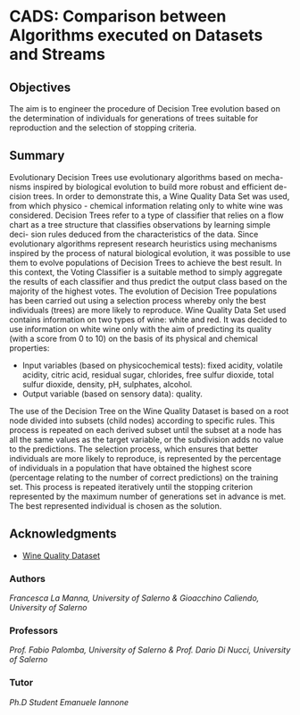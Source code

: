 # CADS: Comparison between Algorithms executed on Datasets and Streams
## Objectives
The aim is to engineer the procedure of Decision Tree evolution based on the
determination of individuals for generations of trees suitable for reproduction
and the selection of stopping criteria.

## Summary
Evolutionary Decision Trees use evolutionary algorithms based on mecha-
nisms inspired by biological evolution to build more robust and efficient de-
cision trees. In order to demonstrate this, a Wine Quality Data Set was
used, from which physico - chemical information relating only to white wine
was considered. Decision Trees refer to a type of classifier that relies on a flow
chart as a tree structure that classifies observations by learning simple deci-
sion rules deduced from the characteristics of the data. Since evolutionary
algorithms represent research heuristics using mechanisms inspired by the
process of natural biological evolution, it was possible to use them to evolve
populations of Decision Trees to achieve the best result. In this context,
the Voting Classifier is a suitable method to simply aggregate the results of
each classifier and thus predict the output class based on the majority of the
highest votes. The evolution of Decision Tree populations has been carried out using a 
selection process whereby only the best individuals (trees) are more likely to reproduce.
Wine Quality Data Set used contains information on two types of wine: white
and red. It was decided to use information on white wine only with the
aim of predicting its quality (with a score from 0 to 10) on the basis of its
physical and chemical properties:
- Input variables (based on physicochemical tests): fixed acidity, volatile
acidity, citric acid, residual sugar, chlorides, free sulfur dioxide, total
sulfur dioxide, density, pH, sulphates, alcohol.
- Output variable (based on sensory data): quality.

The use of the Decision Tree on the Wine Quality Dataset is based on a
root node divided into subsets (child nodes) according to specific rules. This
process is repeated on each derived subset until the subset at a node has all
the same values as the target variable, or the subdivision adds no value to
the predictions. The selection process, which ensures that better individuals are more 
likely to reproduce, is represented by the percentage of individuals in a population
that have obtained the highest score (percentage relating to the number of
correct predictions) on the training set. This process is repeated iteratively until the 
stopping criterion represented by the maximum number of generations set in advance is met.
The best represented individual is chosen as the solution.

<!-- ACKNOWLEDGMENTS -->
## Acknowledgments

* [Wine Quality Dataset](https://archive.ics.uci.edu/ml/datasets/wine+quality)

### Authors
*Francesca La Manna, University of Salerno & Gioacchino Caliendo, University of Salerno*

### Professors
*Prof. Fabio Palomba, University of Salerno & Prof. Dario Di Nucci, University of Salerno*

### Tutor
*Ph.D Student Emanuele Iannone*